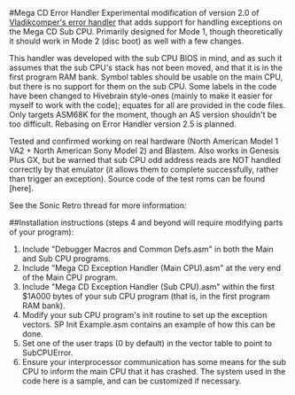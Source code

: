 #Mega CD Error Handler
Experimental modification of version 2.0 of [Vladikcomper's error handler](https://github.com/vladikcomper/md-modules) that adds support for handling exceptions on the Mega CD Sub CPU. Primarily designed for Mode 1, though theoretically it should work in Mode 2 (disc boot) as well with a few changes. 

This handler was developed with the sub CPU BIOS in mind, and as such it assumes that the sub CPU's stack has not been moved, and that it is in the first program RAM bank. Symbol tables should be usable on the main CPU, but there is no support for them on the sub CPU. Some labels in the code have been changed to Hivebrain style-ones (mainly to make it easier for myself to work with the code); equates for all are provided in the code files. Only targets ASM68K for the moment, though an AS version shouldn't be too difficult. Rebasing on Error Handler version 2.5 is planned.

Tested and confirmed working on real hardware (North American Model 1 VA2 + North American Sony Model 2) and Blastem. Also works in Genesis Plus GX, but be warned that sub CPU odd address reads are NOT handled correctly by that emulator (it allows them to complete successfully, rather than trigger an exception).
Source code of the test roms can be found [here].

See the Sonic Retro thread for more information: 

##Installation instructions (steps 4 and beyond will require modifying parts of your program):

1. Include "Debugger Macros and Common Defs.asm" in both the Main and Sub CPU programs.
2. Include "Mega CD Exception Handler (Main CPU).asm" at the very end of the Main CPU program.
3. Include "Mega CD Exception Handler (Sub CPU).asm" within the first $1A000 bytes of your sub CPU program (that is, in the first program RAM bank).
4. Modify your sub CPU program's init routine to set up the exception vectors. SP Init Example.asm contains an example of how this can be done.
5. Set one of the user traps (0 by default) in the vector table to point to SubCPUError.
6. Ensure your interprocessor communication has some means for the sub CPU to inform the main CPU that it has crashed. The system used in the code here is a sample, and can be customized if necessary.